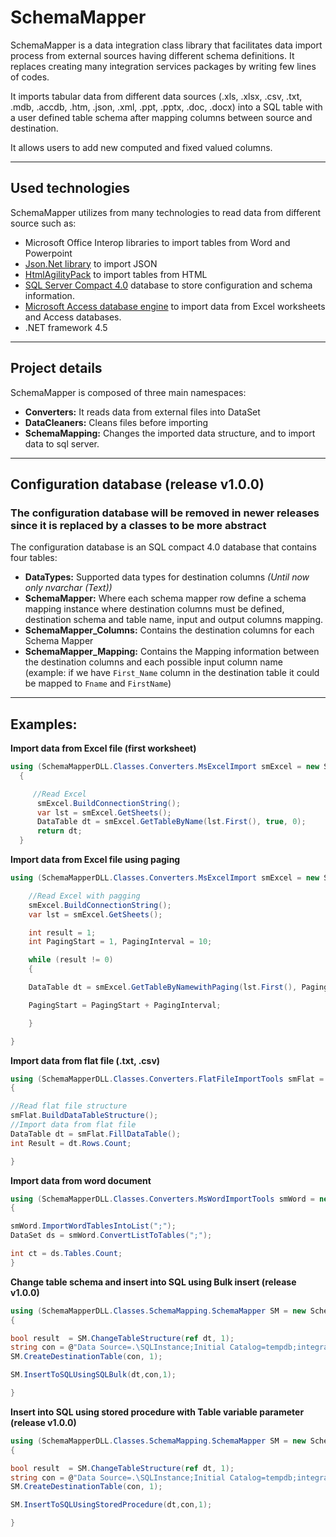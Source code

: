 # SchemaMapper

SchemaMapper is a data integration class library that facilitates data import process from external sources having different schema definitions. It replaces creating many integration services packages by writing few lines of codes.

It imports tabular data from different data sources (.xls, .xlsx, .csv, .txt, .mdb, .accdb, .htm, .json, .xml, .ppt, .pptx, .doc, .docx) into a SQL table with a user defined table schema after mapping columns between source and destination.

It allows users to add new computed and fixed valued columns.

------------------------

## Used technologies

SchemaMapper utilizes from many technologies to read data from different source such as:

- Microsoft Office Interop libraries to import tables from Word and Powerpoint
- [Json.Net library](https://www.newtonsoft.com/json/help/html/Introduction.htm) to import JSON
- [HtmlAgilityPack](https://html-agility-pack.net/) to import tables from HTML
- [SQL Server Compact 4.0](https://www.microsoft.com/en-us/download/details.aspx?id=17876) database to store configuration and schema information.
- [Microsoft Access database engine](https://www.microsoft.com/en-us/download/details.aspx?id=13255) to import data from Excel worksheets and Access databases. 
- .NET framework 4.5

------------------------

## Project details

SchemaMapper is composed of three main namespaces:

- **Converters:**  It reads data from external files into DataSet
- **DataCleaners:** Cleans files before importing
- **SchemaMapping:** Changes the imported data structure, and to import data to sql server.

-------------------------

## Configuration database (release v1.0.0)

### The configuration database will be removed in newer releases since it is replaced by a classes to be more abstract

The configuration database is an SQL compact 4.0 database that contains four tables:

- **DataTypes:** Supported data types for destination columns *(Until now only nvarchar (Text))*
- **SchemaMapper:** Where each schema mapper row define a schema mapping instance where destination columns must be defined, destination schema and table name, input and output columns mapping.
- **SchemaMapper_Columns:** Contains the destination columns for each Schema Mapper
- **SchemaMapper_Mapping:** Contains the Mapping information between the destination columns and each possible input column name (example: if we have `First_Name` column in the destination table it could be mapped to `Fname` and `FirstName`)

---------------------------

## Examples:

**Import data from Excel file (first worksheet)**

```cs
using (SchemaMapperDLL.Classes.Converters.MsExcelImport smExcel = new SchemaMapperDLL.Classes.Converters.MsExcelImport(@"U:\Passwords.xlsx","",false))
  {

	 //Read Excel
	  smExcel.BuildConnectionString();
	  var lst = smExcel.GetSheets();
	  DataTable dt = smExcel.GetTableByName(lst.First(), true, 0);
	  return dt;
  }
```

**Import data from Excel file using paging**

```cs
using (SchemaMapperDLL.Classes.Converters.MsExcelImport smExcel = new SchemaMapperDLL.Classes.Converters.MsExcelImport(@"U:\Passwords.xlsx", "", false)){

	//Read Excel with pagging
	smExcel.BuildConnectionString();
	var lst = smExcel.GetSheets();

	int result = 1;
	int PagingStart = 1, PagingInterval = 10;

	while (result != 0)
	{

	DataTable dt = smExcel.GetTableByNamewithPaging(lst.First(), PagingStart, PagingInterval, out result, true, 0);

	PagingStart = PagingStart + PagingInterval;

	}

}
```

**Import data from flat file (.txt, .csv)**

```cs
using (SchemaMapperDLL.Classes.Converters.FlatFileImportTools smFlat = new SchemaMapperDLL.Classes.Converters.FlatFileImportTools(@"U:\Passwords.csv",true,0))
{

//Read flat file structure
smFlat.BuildDataTableStructure();
//Import data from flat file
DataTable dt = smFlat.FillDataTable();
int Result = dt.Rows.Count;

}
```

**Import data from word document**

```cs
using (SchemaMapperDLL.Classes.Converters.MsWordImportTools smWord = new SchemaMapperDLL.Classes.Converters.MsWordImportTools(@"U:\DocumentTable.docx", true, 0))
{

smWord.ImportWordTablesIntoList(";");
DataSet ds = smWord.ConvertListToTables(";");

int ct = ds.Tables.Count;
}
```

**Change table schema and insert into SQL using Bulk insert (release v1.0.0)**

```cs
using (SchemaMapperDLL.Classes.SchemaMapping.SchemaMapper SM = new SchemaMapperDLL.Classes.SchemaMapping.SchemaMapper(confdb))
{

bool result  = SM.ChangeTableStructure(ref dt, 1);
string con = @"Data Source=.\SQLInstance;Initial Catalog=tempdb;integrated security=SSPI;";
SM.CreateDestinationTable(con, 1);

SM.InsertToSQLUsingSQLBulk(dt,con,1);

}
```

**Insert into SQL using stored procedure with Table variable parameter (release v1.0.0)**


```cs
using (SchemaMapperDLL.Classes.SchemaMapping.SchemaMapper SM = new SchemaMapperDLL.Classes.SchemaMapping.SchemaMapper(confdb))
{

bool result  = SM.ChangeTableStructure(ref dt, 1);
string con = @"Data Source=.\SQLInstance;Initial Catalog=tempdb;integrated security=SSPI;";
SM.CreateDestinationTable(con, 1);

SM.InsertToSQLUsingStoredProcedure(dt,con,1);

}
```
